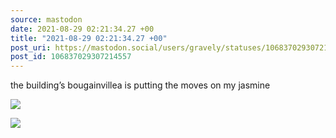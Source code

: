 ```yaml
---
source: mastodon
date: 2021-08-29 02:21:34.27 +00
title: "2021-08-29 02:21:34.27 +00"
post_uri: https://mastodon.social/users/gravely/statuses/106837029307214557
post_id: 106837029307214557
---
```

the building’s bougainvillea is putting the moves on my jasmine


![](/images/106837028902081021.jpg)

![](/images/106837029162508861.jpg)

